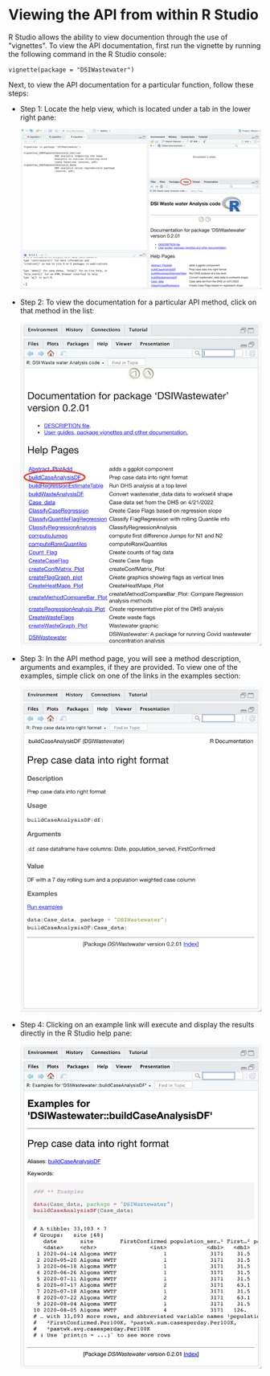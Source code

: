 # Viewing the API from within R Studio

R Studio allows the ability to view documention through the use of "vignettes".  To view the API documentation, first run the vignette by running the following command in the R Studio console:

```
vignette(package = "DSIWastewater")
```

Next, to view the API documentation for a particular function, follow these steps:

- Step 1: Locate the help view, which is located under a tab in the lower right pane:
  <div align="center">
    <img src="../../images/r-studio/help.png">
  </div>

- Step 2: To view the documentation for a particular API method, click on that method in the list:
  <div align="center">
    <img src="../../images/r-studio/api-method.png">
  </div>
  
- Step 3: In the API method page, you will see a  method description, arguments and examples, if they are provided.  To view one of the examples, simple click on one of the links in the examples section:
  <div align="center">
    <img src="../../images/r-studio/api-method-description.png">
  </div>

- Step 4: Clicking on an example link will execute and display the results directly in the R Studio help pane:
  <div align="center">
    <img src="../../images/r-studio/example.png" style="width:600px">
  </div>
 